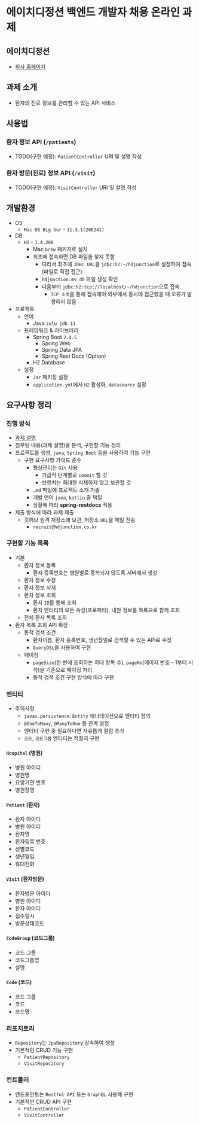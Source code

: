 # 에이치디정션 백엔드 개발자 채용 온라인 과제

## 에이치디정션
* [회사 홈페이지](https://www.hdjunction.co.kr/)

## 과제 소개
* 환자의 진료 정보를 관리할 수 있는 API 서비스

## 사용법

### 환자 정보 API (`/patients`)
* TODO(구현 예정): `PatientController` URI 및 설명 작성

### 환자 방문(진료) 정보 API (`/visit`)
* TODO(구현 예정): `VisitController` URI 및 설명 작성

## 개발환경
* OS
  * `Mac OS Big Sur` - `11.3.1(20E241)`
* DB
  * `H2` - `1.4.200`
    * Mac `brew` 패키지로 설치
    * 최초에 접속하면 DB 파일을 찾지 못함
      * 따라서 최초에 `JDBC URL`을 `jdbc:h2:~/hdjunction`로 설정하여 접속 (파일로 직접 접근)
      * `hdjunction.mv.db` 파일 생성 확인
      * 다음부터 `jdbc:h2:tcp://localhost/~/hdjunction`으로 접속
        * `TCP 소켓`을 통해 접속해야 외부에서 동시에 접근했을 때 오류가 발생하지 않음
* 프로젝트
  * 언어
    * Java `zulu jdk 11`
  * 프레임워크 & 라이브러리
    * Spring Boot `2.4.5`
      * Spring Web
      * Spring Data JPA
      * Spring Rest Docs (Option)
    * H2 Database
  * 설정
    * `Jar` 패키징 설정
    * `application.yml`에서 `H2` 활성화, `datasource` 설정

## 요구사항 정리

### 진행 방식
* [과제 설명](https://www.notion.so/2b1b494f9ad140668438f26c1de5379f)
* 첨부된 내용(과제 설명)을 분석, 구현할 기능 정리
* 프로젝트를 생성, `java`, `Spring Boot` 등을 사용하여 기능 구현
  * 구현 요구사항 가이드 준수
    * 형상관리는 `Git` 사용
      * 가급적 단계별로 `commit` 할 것
      * 브랜치는 최대한 삭제하지 않고 보관할 것
    * `.md` 파일에 프로젝트 소개 기술
    * 개발 언어 `java`, `kotlin` 중 택일
    * 상황에 따라 **spring-restdocs** 적용
* 제출 방식에 따라 과제 제출
  * 깃허브 원격 저장소에 보관, 저장소 `URL`을 메일 전송
    * `recruit@hdjunction.co.kr`

### 구현할 기능 목록
* 기본
  * 환자 정보 등록
    * 환자 등록번호는 병원별로 중복되지 않도록 서버에서 생성
  * 환자 정보 수정
  * 환자 정보 삭제
  * 환자 정보 조회
    * 환자 `ID`를 통해 조회
    * 환자 엔티티의 모든 속성(프로퍼티), 내원 정보를 목록으로 함께 조회
  * 전체 환자 목록 조회
* 환자 목록 조회 API 확장
  * 동적 검색 조건
    * 환자이름, 환자 등록번호, 생년월일로 검색할 수 있는 API로 수정
    * `QueryDSL`을 사용하여 구현
  * 페이징
    * `pageSize`(한 번에 조회하는 최대 항목 수), `pageNo`(페이지 번호 - 1부터 시작)을 기준으로 페이징 처리
    * 동적 검색 조건 구현 방식에 따라 구현

### 엔티티
* 주의사항
  * `javax.persistence.Entity` 애너테이션으로 엔티티 정의
  * `@OneToMany`, `@ManyToOne` 등 관계 설정
  * 엔티티 구현 중 필요하다면 자유롭게 컬럼 추가
  * `코드`, `코드그룹` 엔티티는 적절히 구현
    
#### `Hospital` (병원)
* 병원 아이디
* 병원명
* 요양기관 번호
* 병원장명

#### `Patient` (환자)
* 환자 아이디
* 병원 아이디
* 환자명
* 환자등록 번호
* 성별코드
* 생년월일
* 휴대전화

#### `Visit` (환자방문)
* 환자방문 아이디
* 병원 아이디
* 환자 아이디
* 접수일시
* 방문상태코드

#### `CodeGroup` (코드그룹)
* 코드 그룹
* 코드그룹명
* 설명

#### `Code` (코드)
* 코드 그룹
* 코드
* 코드명

### 리포지토리
* `Repository`는 `JpaRepository` 상속하여 생성
* 기본적인 CRUD 기능 구현
  * `PatientRepository`
  * `VisitRepository`
    
### 컨트롤러
* 엔드포인트는 `Restful API` 또는 `GraphQL` 사용해 구현
* 기본적인 CRUD API 구현
  * `PatientController`
  * `VisitController`
